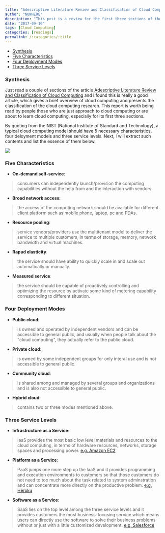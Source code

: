 ```yaml
---
title: "Adescriptive Literature Review and Classification of Cloud Computing"
author: "NOWHERE"
description: "This post is a review for the first three sections of the article 'Adescriptive Literature Review and Classification of Cloud Computing'."
date: "2017-09-16"
tags: [Cloud Computing]
categories: [readings]
permalink: /:categories/:title
---
```

<!-- TOC -->

- [Synthesis](#synthesis)
- [Five Characteristics](#five-characteristics)
- [Four Deployment Modes](#four-deployment-modes)
- [Three Service Levels](#three-service-levels)

<!-- /TOC -->
### Synthesis

Just read a couple of sections of the article [Adescriptive Literature Review and Classification of Cloud Computing](http://aisel.aisnet.org/cgi/viewcontent.cgi?article=3672&context=cais) and I found this is really a good article, which gives a brief overview of cloud computing and presents the classification of the cloud computing research. This report is worth being read by people those who are just approach to cloud computing or are about to learn cloud computing, especially for its first three sections.

By quoting from the NIST (National Institute of Standard and Technology), a typical cloud computing model should have 5 necessary characteristics, four deloyment models and three service levels. Next, I will extract such contents and list the essence  of them below.

<img src = "https://jackho327.github.io/NOWHERE/images/20170916CC-543.png" align="middle" />
<br>

### Five Characteristics

- **On-demand self-service**:

> consumers can independently launch/provision the computing capabilities without the help from and the interaction with vendors.

- **Broad network access**:

> the access of the computing network should be available for different client platform such as mobile phone, laptop, pc and PDAs.

- **Resource pooling**:

> service vendors/providers use the multitenant model to deliver the service to multiple customers, in terms of storage, memory, network bandwidth and virtual machines.

- **Rapud elasticity**:

> the service should have ability to quickly scale in and scale out automatically or manually.
- **Measured service**:

> the service should be capable of proactively controlling and optimizing the resource by activate some kind of metering capability corresponding to different situation.

### Four Deployment Modes

- **Public cloud**:

> is owned and operated by independent vendors and can be accessible to general public, and usually when people talk about the "cloud computing", they actually refer to the public cloud.

- **Private cloud**:

> is owned by some independent groups for only interal use and is not accessible to general public.

- **Community cloud**:

> is shared among and managed by several groups and organizations and is also not accessible to general public.

- **Hybrid cloud**:

> contains two or three modes mentioned above.

### Three Service Levels

- **Infrastructure as a Service**:

> IaaS provides the most basic low level materials and resources to the cloud computing, in terms of hardware resources, networks, storage spaces and processing power.
[e.g. Amazon EC2](https://aws.amazon.com/ec2/)

- **Platform as a Service**:

> PaaS jumps one more step up the IaaS and it provides programming and execution environments to customers so that those customers do not need to too much about the task related to system adminstration and can concentrate more directly on the productive problem.
[e.g. Heroku](https://www.heroku.com/)

- **Software as a Service**:

> SaaS lies on the top level among the three service levels and it provides customers the most business-focusing service which means users can directly use the software to solve their business problems without or just with a little customized development.
[e.g. Salesforce](https://www.salesforce.com/)